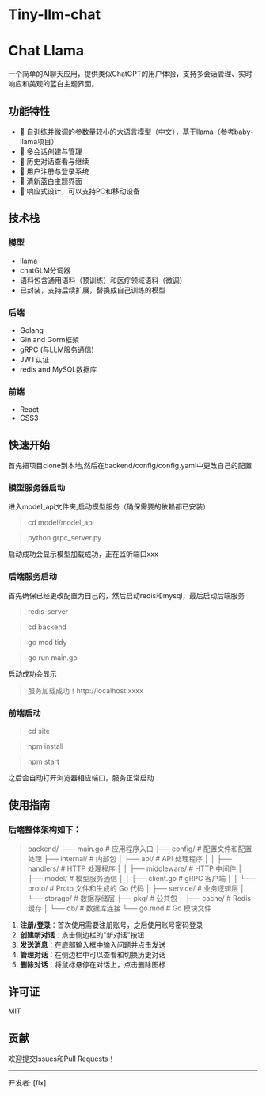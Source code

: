 # Tiny-llm-chat

# Chat Llama

一个简单的AI聊天应用，提供类似ChatGPT的用户体验，支持多会话管理、实时响应和美观的蓝白主题界面。

## 功能特性

- 🤖 自训练并微调的参数量较小的大语言模型（中文），基于llama（参考baby-llama项目）
- 💬 多会话创建与管理
- 🔄 历史对话查看与继续
- 👤 用户注册与登录系统
- 🎨 清新蓝白主题界面
- 📱 响应式设计，可以支持PC和移动设备

## 技术栈

### 模型
- llama
- chatGLM分词器
- 语料包含通用语料（预训练）和医疗领域语料（微调）
- 已封装，支持后续扩展，替换成自己训练的模型

### 后端
- Golang
- Gin and Gorm框架
- gRPC (与LLM服务通信)
- JWT认证
- redis and MySQL数据库

### 前端
- React 
- CSS3

## 快速开始

首先把项目clone到本地,然后在backend/config/config.yaml中更改自己的配置

### 模型服务器启动
进入model_api文件夹,启动模型服务（确保需要的依赖都已安装）
>cd model/model_api

>python grpc_server.py

启动成功会显示模型加载成功，正在监听端口xxx

### 后端服务启动
首先确保已经更改配置为自己的，然后启动redis和mysql，最后启动后端服务
>redis-server

>cd backend

>go mod tidy

>go run main.go

启动成功会显示

>服务加载成功！http://localhost:xxxx

### 前端启动
>cd site

>npm install

>npm start

之后会自动打开浏览器相应端口，服务正常启动

## 使用指南

### 后端整体架构如下：

>backend/
>├── main.go                 # 应用程序入口
>├── config/                 # 配置文件和配置处理 
>├── internal/               # 内部包
>│   ├── api/                # API 处理程序
>│   │   ├── handlers/       # HTTP 处理程序
>│   │   ├── middleware/     # HTTP 中间件
>│   ├── model/              # 模型服务通信
>│   │   ├── client.go       # gRPC 客户端
>│   │   └── proto/          # Proto 文件和生成的 Go 代码
>│   ├── service/            # 业务逻辑层
>│   └── storage/            # 数据存储层
>├── pkg/                    # 公共包
>│   ├── cache/              # Redis 缓存
>│   └── db/                 # 数据库连接
>└── go.mod                  # Go 模块文件

1. **注册/登录**：首次使用需要注册账号，之后使用账号密码登录
2. **创建新对话**：点击侧边栏的"新对话"按钮
3. **发送消息**：在底部输入框中输入问题并点击发送
4. **管理对话**：在侧边栏中可以查看和切换历史对话
5. **删除对话**：将鼠标悬停在对话上，点击删除图标

## 许可证

MIT

## 贡献

欢迎提交Issues和Pull Requests！

---

开发者: [flx]
